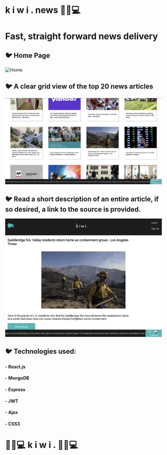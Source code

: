 
# k i w i . news :satellite::iphone::computer:



# Fast, straight forward news delivery


## :bird: Home Page

![Home](planning/state/homepafe.png)

## :bird: A clear grid view of the top 20 news articles

![Steps](planning/state/index.png)


## :bird: Read a short description of an entire article, if so desired, a link to the source is provided. 
![Recipe](planning/state/article-page.png)


## :bird: Technologies used:
#### - React.js
#### - MongoDB
#### - Express
#### - JWT
#### - Ajax
#### - CSS3






# :satellite::iphone::computer: k i w i . :satellite::iphone::computer:

